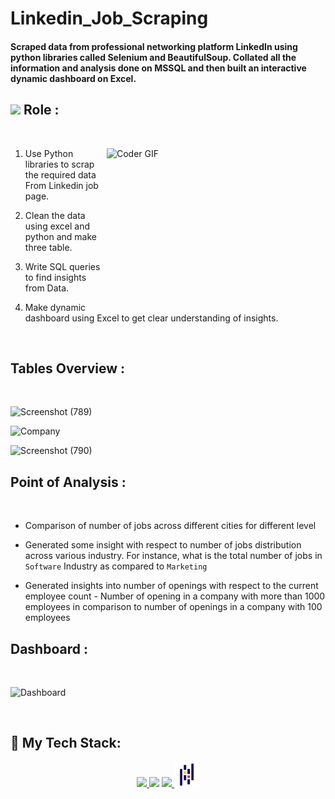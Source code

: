 # Linkedin_Job_Scraping
#### Scraped data from professional networking platform LinkedIn using python libraries called Selenium and BeautifulSoup. Collated all the information and analysis done on MSSQL and then built an interactive dynamic dashboard on Excel.
<h2>
  <img src="https://studio.code.org/v3/assets/94Dl-F9cvXgEbDXZzpCH57uMXtEkbaC4pJswu8WXriE/petshop_intro.gif" width="50"> Role :
</h2>
<br>
<p><img align="right" alt="Coder GIF" height=250 width=350 src="https://cdn.dribbble.com/users/1162077/screenshots/3848914/programmer.gif"/></p>

1. Use Python libraries to scrap the required data From Linkedin job page.

2. Clean the data using excel and python and make three table.

3. Write SQL queries to find insights from Data.

4. Make dynamic dashboard using Excel to get clear understanding of insights.

<br>

<h2>
  Tables Overview :
</h2>
<br>

![Screenshot (789)](https://user-images.githubusercontent.com/97454705/193264893-ab4bf46f-5633-4ad1-8ff0-7df2f530ff72.png)
<br>


![Company](https://user-images.githubusercontent.com/97454705/193264836-9079457e-168a-4695-b43a-46a190a13ea0.png)
<br>


![Screenshot (790)](https://user-images.githubusercontent.com/97454705/193264975-bfce3a35-6aca-4821-ba08-d248fb0c8218.png)
<br>

<h2>
  Point of Analysis :
</h2>
<br>

- Comparison of number of jobs across different cities for different level

- Generated some insight with respect to number of jobs distribution across various industry. For instance, what is the total number of jobs in `Software` Industry as compared to `Marketing`

- Generated insights into number of openings with respect to the current employee count - Number of opening in a company with more than 1000 employees in comparison to number of openings in a company with 100 employees

<h2>
  Dashboard :
</h2>
<br>

![Dashboard]((https://user-images.githubusercontent.com/111438671/193406831-15b42b4b-c2aa-4321-9b8f-4265657ac704.png))
<br>

<br>
<h2>
🚀 My Tech Stack:
</h2>
<p align="center" dir="auto">  
    <a href="https://www.python.org" rel="nofollow"> <img src="https://camo.githubusercontent.com/24303cd2424a9a9c092cb6f3108ae66c45d827c3bb8cac57c93c1831c058e43f/68747470733a2f2f696d672e69636f6e73382e636f6d2f636f6c6f722f34382f3030303030302f707974686f6e2e706e67" data-canonical-src="https://img.icons8.com/color/48/000000/python.png" style="max-width: 100%;"> </a> 
    <a href="https://www.microsoft.com/en-in/sql-server/sql-server-downloads" rel="nofollow"> <img src="https://camo.githubusercontent.com/0795475ab521318b4426f7f9830c96d246fd15acd98350cf750dfa0bf3b41848/68747470733a2f2f696d672e69636f6e73382e636f6d2f636f6c6f722f34382f3030303030302f6d6963726f736f66742d73716c2d7365727665722e706e67" data-canonical-src="https://img.icons8.com/color/48/000000/microsoft-sql-server.png" style="max-width: 100%;"></a>
    <a href="https://www.microsoft.com/en-in/microsoft-365/excel" rel="nofollow"><img src="https://camo.githubusercontent.com/6210c820aedc56cac0ff68310216858a28e267c72fbdc89700167caafe3606f6/68747470733a2f2f696d672e69636f6e73382e636f6d2f666c75656e63792f34382f3030303030302f6d6963726f736f66742d657863656c2d323031392e706e67" data-canonical-src="https://img.icons8.com/fluency/48/000000/microsoft-excel-2019.png" style="max-width: 100%;"> </a>
    <a href="https://pandas.pydata.org/" rel="nofollow"> <img src="https://raw.githubusercontent.com/devicons/devicon/2ae2a900d2f041da66e950e4d48052658d850630/icons/pandas/pandas-original.svg" alt="pandas" width="40" height="40" style="max-width: 100%;"> </a> 
<br>

